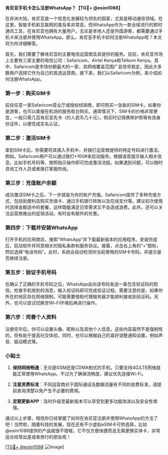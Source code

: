 **肯尼亚手机卡怎么注册WhatsApp？【TG💪+ @esim1088】**

在非洲大陆，肯尼亚是一个信息化发展较为领先的国家，尤其是移动通信领域。在这里，智能手机和互联网的普及率非常高，而WhatsApp作为一款全球流行的即时通讯工具，在肯尼亚也拥有大量用户。无论是本地人还是外国游客，都需要通过手机卡来注册并使用WhatsApp。那么，肯尼亚手机卡如何注册WhatsApp呢？本文将为你详细解答。

首先，我们需要了解肯尼亚的主要电信运营商及其提供的服务。目前，肯尼亚市场上主要有三家主要的电信公司：Safaricom、Airtel Kenya和Telkom Kenya。其中，Safaricom是市场份额最大的一家，其网络覆盖范围广且信号稳定，因此大多数用户选择它作为自己的首选运营商。接下来，我们以Safaricom为例，来介绍如何注册WhatsApp。

### 第一步：购买SIM卡

前往任意一家Safaricom营业厅或授权经销商，即可购买一张新的SIM卡。如果你是游客，也可以直接在机场的服务柜台购买。通常情况下，SIM卡的价格非常便宜，一般只需几百肯尼亚先令（约人民币几十元）。购买时记得携带护照等有效身份证件，以便完成实名认证。

### 第二步：激活SIM卡

拿到SIM卡后，你需要将其插入手机中，并拨打运营商提供的特定号码进行激活。例如，Safaricom用户可以通过拨打*100#来启动服务。根据语音提示输入相关信息，比如手机号码等，按照指示操作即可完成激活流程。如果遇到问题，可以随时咨询工作人员或者拨打客服热线。

### 第三步：充值账户余额

成功激活SIM卡之后，下一步就是为你的账户充值。Safaricom提供了多种充值方式，包括到便利店购买充值卡、通过手机银行转账以及在线支付等。建议初次使用时选择金额适中的套餐，这样既能满足日常需求又不会造成浪费。此外，还可以关注运营商推出的促销活动，有时会有额外的优惠。

### 第四步：下载并安装WhatsApp

打开手机的应用商店，搜索“WhatsApp”并下载最新版本的应用程序。安装完成后，启动软件并同意相关的隐私条款和服务协议。接着，点击右上角的“+”图标，然后选择“电话号码”。此时，系统会自动检测你当前使用的SIM卡号码，并提示是否继续注册。

### 第五步：验证手机号码

在确认了正确的手机号码之后，WhatsApp会向该号码发送一条包含验证码的短信。检查手机收到的消息，输入验证码即可完成验证过程。需要注意的是，如果你所在的地区存在网络限制，可能需要借助代理服务器才能顺利接收到验证码。另外，也可以尝试切换至Wi-Fi环境后再进行操作。

### 第六步：完善个人资料

注册完毕后，你可以设置头像、昵称以及其他个人信息。这些内容虽然不是强制性的，但有助于提高社交体验。同时，也可以根据自己的喜好调整通知设置，例如声音、振动模式等。

### 小贴士

1. **保持网络畅通**：无论是GSM还是CDMA制式的手机，只要支持4G/LTE网络就能正常使用WhatsApp。不过为了确保流畅度，建议优先连接Wi-Fi。
   
2. **注意资费标准**：不同运营商对于国际通话及数据流量有不同的收费标准，请提前查询清楚以免产生不必要的费用。

3. **定期更新APP**：及时升级至最新版本可以享受到更多功能改进以及安全性增强。

通过以上步骤，相信你已经掌握了如何在肯尼亚注册并使用WhatsApp的方法了吧！当然啦，随着科技的发展，现在还有不少虚拟eSIM卡可供选择，比如@esim1088提供的产品就很不错哦，它不仅方便快捷而且无需更换实体卡，非常适合经常出差或者旅行的朋友呢！

[[TG💪+ @esim1088](https://t.me/s/esim1088) ![Image](https://i.postimg.cc/4NQfJmqS/Snipaste-2025-05-13-00-14-12.png)]
